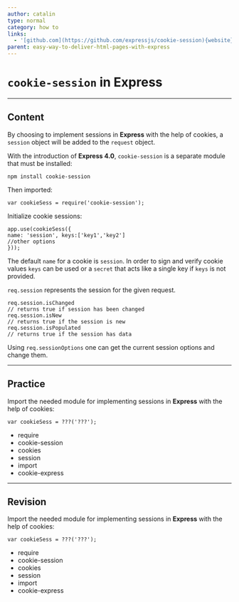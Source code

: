 ```yaml
---
author: catalin
type: normal
category: how to
links:
  - '[github.com](https://github.com/expressjs/cookie-session){website}'
parent: easy-way-to-deliver-html-pages-with-express
---
```


# `cookie-session` in **Express**


---

## Content

By choosing to implement sessions in **Express** with the help of cookies, a `session` object will be added to the `request` object.

With the introduction of **Express 4.0**, `cookie-session` is a separate module that must be installed:

```plain-text
npm install cookie-session
```

Then imported:

```plain-text
var cookieSess = require('cookie-session');
```

Initialize cookie sessions:

```plain-text
app.use(cookieSess({
name: 'session', keys:['key1','key2']
//other options
}));

```

The default `name` for a cookie is `session`.
In order to sign and verify cookie values `keys` can be used or a `secret` that acts like a single key if `keys` is not provided.

`req.session` represents the session for the given request.

```plain-text
req.session.isChanged
// returns true if session has been changed
req.session.isNew
// returns true if the session is new
req.session.isPopulated
// returns true if the session has data
```

Using `req.sessionOptions` one can get the current session options and change  them.


---

## Practice

Import the needed module for implementing sessions in **Express** with the help of cookies:

```plain-text
var cookieSess = ???('???');
```

- require
- cookie-session
- cookies
- session
- import
- cookie-express


---

## Revision

Import the needed module for implementing sessions in **Express** with the help of cookies:

```plain-text
var cookieSess = ???('???');
```

- require
- cookie-session
- cookies
- session
- import
- cookie-express
 
